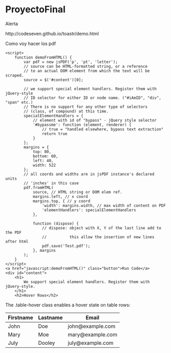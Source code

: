 # ProyectoFinal

Alerta 
<link rel="stylesheet" href="https://cdnjs.cloudflare.com/ajax/libs/toastr.js/latest/toastr.min.css">
<script src="https://cdnjs.cloudflare.com/ajax/libs/toastr.js/latest/toastr.min.js"></script>
http://codeseven.github.io/toastr/demo.html


Como voy hacer los pdf

<script src="https://cdnjs.cloudflare.com/ajax/libs/jspdf/1.3.2/jspdf.min.js"></script>



    <script>
        function demoFromHTML() {
            var pdf = new jsPDF('p', 'pt', 'letter');
            // source can be HTML-formatted string, or a reference
            // to an actual DOM element from which the text will be scraped.
            source = $('#content')[0];

            // we support special element handlers. Register them with jQuery-style
            // ID selector for either ID or node name. ("#iAmID", "div", "span" etc.)
            // There is no support for any other type of selectors
            // (class, of compound) at this time.
            specialElementHandlers = {
                // element with id of "bypass" - jQuery style selector
                '#bypassme': function (element, renderer) {
                    // true = "handled elsewhere, bypass text extraction"
                    return true
                }
            };
            margins = {
                top: 80,
                bottom: 60,
                left: 40,
                width: 522
            };
            // all coords and widths are in jsPDF instance's declared units
            // 'inches' in this case
            pdf.fromHTML(
                source, // HTML string or DOM elem ref.
                margins.left, // x coord
                margins.top, { // y coord
                    'width': margins.width, // max width of content on PDF
                    'elementHandlers': specialElementHandlers
                },

                function (dispose) {
                    // dispose: object with X, Y of the last line add to the PDF
                    //          this allow the insertion of new lines after html
                    pdf.save('Test.pdf');
                }, margins
            );
        }
    </script>
    <a href="javascript:demoFromHTML()" class="button">Run Code</a>
    <div id="content">
        <h1>
            We support special element handlers. Register them with jQuery-style.
        </h1>
        <h2>Hover Rows</h2>
  <p>The .table-hover class enables a hover state on table rows:</p>
  <table class="table table-hover">
    <thead>
      <tr>
        <th>Firstname</th>
        <th>Lastname</th>
        <th>Email</th>
      </tr>
    </thead>
    <tbody>
      <tr>
        <td>John</td>
        <td>Doe</td>
        <td>john@example.com</td>
      </tr>
      <tr>
        <td>Mary</td>
        <td>Moe</td>
        <td>mary@example.com</td>
      </tr>
      <tr>
        <td>July</td>
        <td>Dooley</td>
        <td>july@example.com</td>
      </tr>
    </tbody>
  </table>
    </div>
